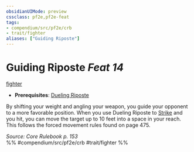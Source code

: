```yaml
---
obsidianUIMode: preview
cssclass: pf2e,pf2e-feat
tags:
- compendium/src/pf2e/crb
- trait/fighter
aliases: ["Guiding Riposte"]
---
```

# Guiding Riposte  *Feat 14*  
[fighter](rules/traits/fighter.md)  

- **Prerequisites**: [Dueling Riposte](compendium/feats/dueling-riposte.md)

By shifting your weight and angling your weapon, you guide your opponent to a more favorable position. When you use Dueling Riposte to [Strike](rules/actions/strike.md) and you hit, you can move the target up to 10 feet into a space in your reach. This follows the forced movement rules found on page 475.

*Source: Core Rulebook p. 153*  
%% #compendium/src/pf2e/crb #trait/fighter %%
